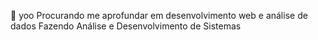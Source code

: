 👋 yoo
Procurando me aprofundar em desenvolvimento web e análise de dados
Fazendo Análise e Desenvolvimento de Sistemas
